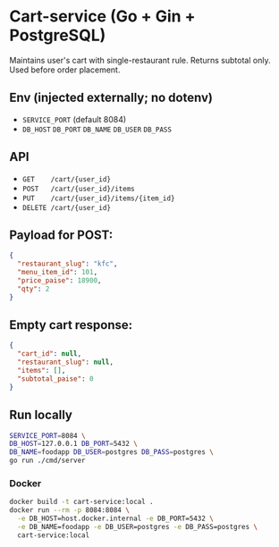 # Cart-service (Go + Gin + PostgreSQL)

Maintains user's cart with single-restaurant rule.
Returns subtotal only. Used before order placement.

## Env (injected externally; no dotenv)
- `SERVICE_PORT` (default 8084)
- `DB_HOST` `DB_PORT` `DB_NAME` `DB_USER` `DB_PASS`

## API
- `GET    /cart/{user_id}`
- `POST   /cart/{user_id}/items`
- `PUT    /cart/{user_id}/items/{item_id}`
- `DELETE /cart/{user_id}`

## Payload for POST:
```json
{
  "restaurant_slug": "kfc",
  "menu_item_id": 101,
  "price_paise": 18900,
  "qty": 2
}
```

## Empty cart response:
```json
{
  "cart_id": null,
  "restaurant_slug": null,
  "items": [],
  "subtotal_paise": 0
}
```

## Run locally
```bash
SERVICE_PORT=8084 \
DB_HOST=127.0.0.1 DB_PORT=5432 \
DB_NAME=foodapp DB_USER=postgres DB_PASS=postgres \
go run ./cmd/server
```

### Docker
```bash
docker build -t cart-service:local .
docker run --rm -p 8084:8084 \
  -e DB_HOST=host.docker.internal -e DB_PORT=5432 \
  -e DB_NAME=foodapp -e DB_USER=postgres -e DB_PASS=postgres \
  cart-service:local
```